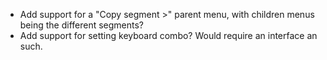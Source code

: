 - Add support for a "Copy segment >" parent menu, with children menus being the different segments?
- Add support for setting keyboard combo? Would require an interface an such.
